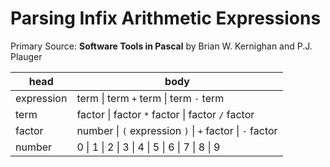 # Parsing Infix Arithmetic Expressions

Primary Source: **Software Tools in Pascal** by Brian W. Kernighan and P.J. Plauger

| head       | body                                                     |
| ---------- | -------------------------------------------------------- |
| expression | term \| term `+` term \| term `-` term                   |
| term       | factor \| factor `*` factor \| factor `/` factor         |
| factor     | number \| `(` expression `)` \| `+` factor \| `-` factor |
| number     | 0 \| 1 \| 2 \| 3 \| 4 \| 5 \| 6 \| 7 \| 8 \| 9           |
